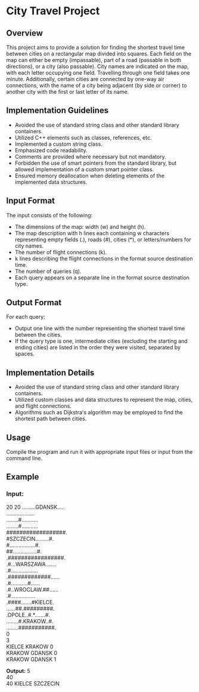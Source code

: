 # City Travel Project

## Overview

This project aims to provide a solution for finding the shortest travel time between cities on a rectangular map divided into squares. Each field on the map can either be empty (impassable), part of a road (passable in both directions), or a city (also passable). City names are indicated on the map, with each letter occupying one field. Travelling through one field takes one minute. Additionally, certain cities are connected by one-way air connections, with the name of a city being adjacent (by side or corner) to another city with the first or last letter of its name.

## Implementation Guidelines

- Avoided the use of standard string class and other standard library containers.
- Utilized C++ elements such as classes, references, etc.
- Implemented a custom string class.
- Emphasized code readability.
- Comments are provided where necessary but not mandatory.
- Forbidden the use of smart pointers from the standard library, but allowed implementation of a custom smart pointer class.
- Ensured memory deallocation when deleting elements of the implemented data structures.

## Input Format

The input consists of the following:
- The dimensions of the map: width (w) and height (h).
- The map description with h lines each containing w characters representing empty fields (.), roads (#), cities (*), or letters/numbers for city names.
- The number of flight connections (k).
- k lines describing the flight connections in the format source destination time.
- The number of queries (q).
- Each query appears on a separate line in the format source destination type.

## Output Format

For each query:
- Output one line with the number representing the shortest travel time between the cities.
- If the query type is one, intermediate cities (excluding the starting and ending cities) are listed in the order they were visited, separated by spaces.

## Implementation Details

- Avoided the use of standard string class and other standard library containers.
- Utilized custom classes and data structures to represent the map, cities, and flight connections.
- Algorithms such as Dijkstra's algorithm may be employed to find the shortest path between cities.

## Usage

Compile the program and run it with appropriate input files or input from the command line.

## Example

### Input:
20 20
.........GDANSK..... <br>
................... <br>
........#........... <br>
........#........... <br>
##################. <br>
#SZCZECIN.........#. <br>
#.................#. <br>
##................#. <br>
.#################. <br>
.#...WARSZAWA....... <br>
.#.................. <br>
.#############...... <br>
.#...........#...... <br>
.#..WROCLAW.##...... <br>
.#................ <br>
.####.......#KIELCE. <br>
......##.#########. <br>
.OPOLE..#.*.......#. <br>
........#.KRAKOW..#. <br>
........###########. <br>
0 <br>
3 <br>
KIELCE KRAKOW 0 <br>
KRAKOW GDANSK 0 <br>
KRAKOW GDANSK 1

**Output:**
5 <br>
40 <br>
40 KIELCE SZCZECIN <br>
